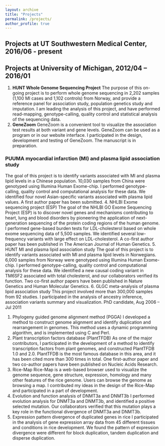 ```yaml
---
layout: archive
title: "Projects"
permalink: /projects/
author_profile: true
---
```


## Projects at UT Southwestern Medical Center, 2016/06 - present


## Projects at University of Michigan, 2012/04 – 2016/01
1. **HUNT Whole Genome Sequencing Project**
The purpose of this on-going project is to perform whole genome sequencing in 2,202 samples (1,100 MI cases and 1,102 controls) from Norway, and provide a reference panel for association study, population genetics study and imputation. I am leading the analysis of this project, and have performed read-mapping, genotype-calling, quality control and statistical analysis of the sequencing data.
2. **GeneZoom**
GeneZoom is a convenient tool to visualize the association test results at both variant and gene levels. GeneZoom can be used as a program or in our website interface. I participated in the design, development and testing of GeneZoom. The manuscript is in preparation.
### PUUMA myocardial infarction (MI) and plasma lipid association study 
The goal of this project is to identify variants associated with MI and plasma lipid levels in a Chinese population. 10,030 samples from China were genotyped using Illumina Human Exome-chip. I performed genotype-calling, quality control and computational analysis for these data. We identified four novel Asian-specific variants associated with plasma lipid values. A first author paper has been submitted.
4.	NHLBI Exome sequencing project (ESP)
The goal of the NHLBI GO Exome Sequencing Project (ESP) is to discover novel genes and mechanisms contributing to heart, lung and blood disorders by pioneering the application of next-generation sequencing of the protein coding regions of the human genome. I performed gene-based burden tests for LDL-cholesterol based on whole exome sequencing data of 5,500 samples. We identified several low-frequency variants with large effect on LDL-cholesterol. A co-first author paper has been published in The American Journal of Human Genetics.
5.	HUNT MI and plasma lipid association study
The goal of this project is to identify variants associated with MI and plasma lipid levels in Norwegians. 6,000 samples from Norway were genotyped using Illumina Human Exome-chip. I performed genotype-calling, quality control and computational analysis for these data. We identified a new causal coding variant in TM6SF2 associated with total cholesterol, and our collaborators verified its function. Two co-first author papers have been published in Nature Genetics and Human Molecular Genetics.
6.	GLGC meta-analysis of plasma lipid association study
This project involved more than 300,000 samples from 92 studies. I participated in the analysis of ancestry inference, association variants summary and visualization.
PhD candidate, Aug 2006 – Jul 2011
1.	Phylogeny guided genome alignment method (PGGA)
I developed a method to construct genome alignment and identify duplication and rearrangement in genomes. This method uses a dynamic programming algorithm, and is implemented using C and Perl.
2.	Plant transcription factors database (PlantTFDB)
As one of the major contributors, I participated in the development of a method to identify transcription factors from plant genomes, and constructed PlantTFDB 1.0 and 2.0. PlantTFDB is the most famous database in this area, and it has been cited more than 300 times in total. One first-author paper and two co-author papers have been published on Nucleic Acids Research.
3.	Rice-Map
Rice-Map is a web-based browser used to visualize the genome sequence, gene structure, expression, homology and many other features of the rice genome. Users can browse the genome as browsing a map. I contributed my ideas in the design of the Rice-Map and participated in a part of development.
4.	Evolution and function analysis of DNMT3a and DNMT3b
I performed evolution analysis for DNMT3a and DNMT3b, and identified a positive selected mutation. Our collaborators verified that this mutation plays a key role in the functional divergence of DNMT3a and DNMT3b.
5.	Expression pattern divergence of duplicated genes in rice
I participated in the analysis of gene expression array data from 45 different tissues and conditions in rice development. We found the pattern of expression divergence were different for block duplication, tandem duplication and disperse duplication.

